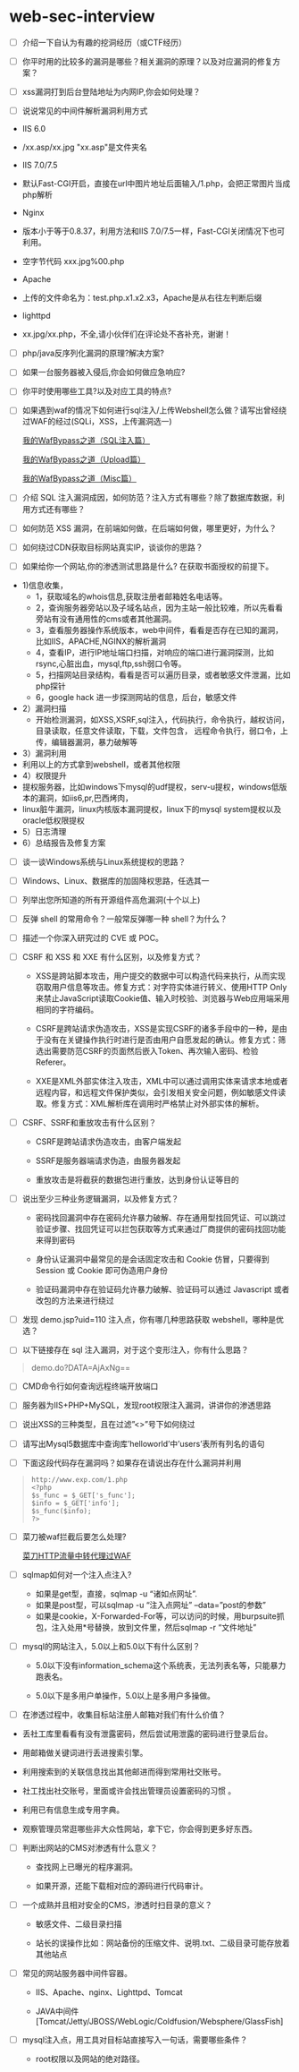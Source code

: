  # web-sec-interview
 - [ ] 介绍一下自认为有趣的挖洞经历（或CTF经历）
 
 - [ ] 你平时用的比较多的漏洞是哪些？相关漏洞的原理？以及对应漏洞的修复方案？
 
 - [ ] xss漏洞打到后台登陆地址为内网IP,你会如何处理？
 
 - [ ] 说说常见的中间件解析漏洞利用方式  
 
  - IIS 6.0
   - /xx.asp/xx.jpg "xx.asp"是文件夹名

  - IIS 7.0/7.5
   - 默认Fast-CGI开启，直接在url中图片地址后面输入/1.php，会把正常图片当成php解析

  - Nginx
   - 版本小于等于0.8.37，利用方法和IIS 7.0/7.5一样，Fast-CGI关闭情况下也可利用。
   - 空字节代码 xxx.jpg%00.php

  - Apache
   - 上传的文件命名为：test.php.x1.x2.x3，Apache是从右往左判断后缀

  - lighttpd
   - xx.jpg/xx.php，不全,请小伙伴们在评论处不吝补充，谢谢！

 - [ ] php/java反序列化漏洞的原理?解决方案?
 
 - [ ] 如果一台服务器被入侵后,你会如何做应急响应?
 
 - [ ] 你平时使用哪些工具?以及对应工具的特点?
 
 - [ ] 如果遇到waf的情况下如何进行sql注入/上传Webshell怎么做？请写出曾经绕过WAF的经过(SQLi，XSS，上传漏洞选一) 
 
    <a href="https://xz.aliyun.com/t/265/">我的WafBypass之道（SQL注入篇）</a>
  
    <a href="https://xz.aliyun.com/t/337/">我的WafBypass之道（Upload篇）</a>
  
    <a href="https://xz.aliyun.com/t/265/">我的WafBypass之道（Misc篇）</a>
  
 - [ ] 介绍 SQL 注入漏洞成因，如何防范？注入方式有哪些？除了数据库数据，利用方式还有哪些？
 
 - [ ] 如何防范 XSS 漏洞，在前端如何做，在后端如何做，哪里更好，为什么？
 
 - [ ] 如何绕过CDN获取目标网站真实IP，谈谈你的思路？  
 
 - [ ] 如果给你一个网站,你的渗透测试思路是什么?
 在获取书面授权的前提下。 
 - 1)信息收集， 
   - 1，获取域名的whois信息,获取注册者邮箱姓名电话等。 
   - 2，查询服务器旁站以及子域名站点，因为主站一般比较难，所以先看看旁站有没有通用性的cms或者其他漏洞。 
   - 3，查看服务器操作系统版本，web中间件，看看是否存在已知的漏洞，比如IIS，APACHE,NGINX的解析漏洞 
   - 4，查看IP，进行IP地址端口扫描，对响应的端口进行漏洞探测，比如 rsync,心脏出血，mysql,ftp,ssh弱口令等。 
   - 5，扫描网站目录结构，看看是否可以遍历目录，或者敏感文件泄漏，比如php探针 
   - 6，google hack 进一步探测网站的信息，后台，敏感文件
 - 2）漏洞扫描 
   - 开始检测漏洞，如XSS,XSRF,sql注入，代码执行，命令执行，越权访问，目录读取，任意文件读取，下载，文件包含， 
 远程命令执行，弱口令，上传，编辑器漏洞，暴力破解等 
  - 3）漏洞利用 
   - 利用以上的方式拿到webshell，或者其他权限 
  - 4）权限提升 <br>
   - 提权服务器，比如windows下mysql的udf提权，serv-u提权，windows低版本的漏洞，如iis6,pr,巴西烤肉， 
   - linux脏牛漏洞，linux内核版本漏洞提权，linux下的mysql system提权以及oracle低权限提权 
  - 5）日志清理 <br>
  - 6）总结报告及修复方案<br>
 
 - [ ] 谈一谈Windows系统与Linux系统提权的思路？  
 
 - [ ] Windows、Linux、数据库的加固降权思路，任选其一  
 
 - [ ] 列举出您所知道的所有开源组件高危漏洞(十个以上)  
 
 - [ ] 反弹 shell 的常用命令？一般常反弹哪一种 shell？为什么？
 
 - [ ] 描述一个你深入研究过的 CVE 或 POC。
 
 - [ ] CSRF 和 XSS 和 XXE 有什么区别，以及修复方式？ 
 
   - XSS是跨站脚本攻击，用户提交的数据中可以构造代码来执行，从而实现窃取用户信息等攻击。修复方式：对字符实体进行转义、使用HTTP Only来禁止JavaScript读取Cookie值、输入时校验、浏览器与Web应用端采用相同的字符编码。 
  
   - CSRF是跨站请求伪造攻击，XSS是实现CSRF的诸多手段中的一种，是由于没有在关键操作执行时进行是否由用户自愿发起的确认。修复方式：筛选出需要防范CSRF的页面然后嵌入Token、再次输入密码、检验Referer。
  
   - XXE是XML外部实体注入攻击，XML中可以通过调用实体来请求本地或者远程内容，和远程文件保护类似，会引发相关安全问题，例如敏感文件读取。修复方式：XML解析库在调用时严格禁止对外部实体的解析。
  
 - [ ] CSRF、SSRF和重放攻击有什么区别？ 
 
   - CSRF是跨站请求伪造攻击，由客户端发起 
  
   - SSRF是服务器端请求伪造，由服务器发起 
  
   - 重放攻击是将截获的数据包进行重放，达到身份认证等目的
  
 - [ ] 说出至少三种业务逻辑漏洞，以及修复方式？ 
 
   - 密码找回漏洞中存在密码允许暴力破解、存在通用型找回凭证、可以跳过验证步骤、找回凭证可以拦包获取等方式来通过厂商提供的密码找回功能来得到密码 
  
   - 身份认证漏洞中最常见的是会话固定攻击和 Cookie 仿冒，只要得到 Session 或 Cookie 即可伪造用户身份 
  
   - 验证码漏洞中存在验证码允许暴力破解、验证码可以通过 Javascript 或者改包的方法来进行绕过
  
 - [ ] 发现 demo.jsp?uid=110 注入点，你有哪几种思路获取 webshell，哪种是优选？ 
 
 - [ ] 以下链接存在 sql 注入漏洞，对于这个变形注入，你有什么思路？ 
 > demo.do?DATA=AjAxNg== 
 
  - [ ] CMD命令行如何查询远程终端开放端口
 
  - [ ] 服务器为IIS+PHP+MySQL，发现root权限注入漏洞，讲讲你的渗透思路  
 
  - [ ] 说出XSS的三种类型，且在过滤”<>”号下如何绕过  
  
  - [ ] 请写出Mysql5数据库中查询库’helloworld’中’users’表所有列名的语句  
 
  - [ ] 下面这段代码存在漏洞吗？如果存在请说出存在什么漏洞并利用  
 
 >     http://www.exp.com/1.php  
 >     <?php  
 >     $s_func = $_GET['s_func'];
 >     $info = $_GET['info'];
 >     $s_func($info);
 >     ?>
 
 - [ ] 菜刀被waf拦截后要怎么处理?
 
      <a href="https://xz.aliyun.com/t/2739/">菜刀HTTP流量中转代理过WAF</a>
   
 - [ ] sqlmap如何对一个注入点注入?
   - 如果是get型，直接，sqlmap -u “诸如点网址”. 
   - 如果是post型，可以sqlmap -u “注入点网址” –data=”post的参数” 
   - 如果是cookie，X-Forwarded-For等，可以访问的时候，用burpsuite抓包，注入处用*号替换，放到文件里，然后sqlmap -r “文件地址”

 - [ ] mysql的网站注入，5.0以上和5.0以下有什么区别？

   - 5.0以下没有information_schema这个系统表，无法列表名等，只能暴力跑表名。

   - 5.0以下是多用户单操作，5.0以上是多用户多操做。
  
  - [ ] 在渗透过程中，收集目标站注册人邮箱对我们有什么价值？

  - 丢社工库里看看有没有泄露密码，然后尝试用泄露的密码进行登录后台。
 
  - 用邮箱做关键词进行丢进搜索引擎。
 
  - 利用搜索到的关联信息找出其他邮进而得到常用社交账号。
 
  - 社工找出社交账号，里面或许会找出管理员设置密码的习惯 。
 
  - 利用已有信息生成专用字典。
 
  - 观察管理员常逛哪些非大众性网站，拿下它，你会得到更多好东西。
 
 - [ ] 判断出网站的CMS对渗透有什么意义？

   - 查找网上已曝光的程序漏洞。

   - 如果开源，还能下载相对应的源码进行代码审计。

 - [ ] 一个成熟并且相对安全的CMS，渗透时扫目录的意义？

   - 敏感文件、二级目录扫描

   - 站长的误操作比如：网站备份的压缩文件、说明.txt、二级目录可能存放着其他站点

- [ ] 常见的网站服务器中间件容器。

  - IIS、Apache、nginx、Lighttpd、Tomcat
 
  - JAVA中间件[Tomcat/Jetty/JBOSS/WebLogic/Coldfusion/Websphere/GlassFish]
 
- [ ] mysql注入点，用工具对目标站直接写入一句话，需要哪些条件？

  - root权限以及网站的绝对路径。
